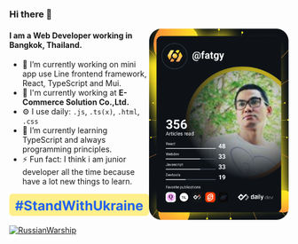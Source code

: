### Hi there 👋

<a href="https://app.daily.dev/DailyDevTips"><img src="https://github.com/fatgy/fatgy/blob/main/devcard.svg" width="50%" height="auto" alt="Shatmongkol Amaraveja's Dev Card" width="35%" align="right"/></a>


#### I am a Web Developer working in Bangkok, Thailand.

- 🔭 I’m currently working on mini app use Line frontend framework, React, TypeScript and Mui.
- 🏢 I'm currently working at **E-Commerce Solution Co.,Ltd.**
- :gear: I use daily: `.js`, `.ts(x)`, `.html`, `.css`
- 🌱 I’m currently learning TypeScript and always programming principles.
- ⚡ Fun fact: I think i am junior developer all the time because have a lot new things to learn.




<!--
**fatgy/fatgy** is a ✨ _special_ ✨ repository because its `README.md` (this file) appears on your GitHub profile.

Here are some ideas to get you started:

- 🔭 I’m currently working on ...
- 🌱 I’m currently learning ...
- 👯 I’m looking to collaborate on ...
- 🤔 I’m looking for help with ...
- 💬 Ask me about ...
- 📫 How to reach me: ...
- 😄 Pronouns: ...
- ⚡ Fun fact: ...
-->

[![StandWithUkraine](https://raw.githubusercontent.com/vshymanskyy/StandWithUkraine/main/badges/StandWithUkraine.svg)](https://github.com/vshymanskyy/StandWithUkraine/blob/main/docs/README.md)

[![RussianWarship](https://raw.githubusercontent.com/vshymanskyy/StandWithUkraine/main/badges/RussianWarship.svg)](https://github.com/vshymanskyy/StandWithUkraine/blob/main/docs/README.md)
